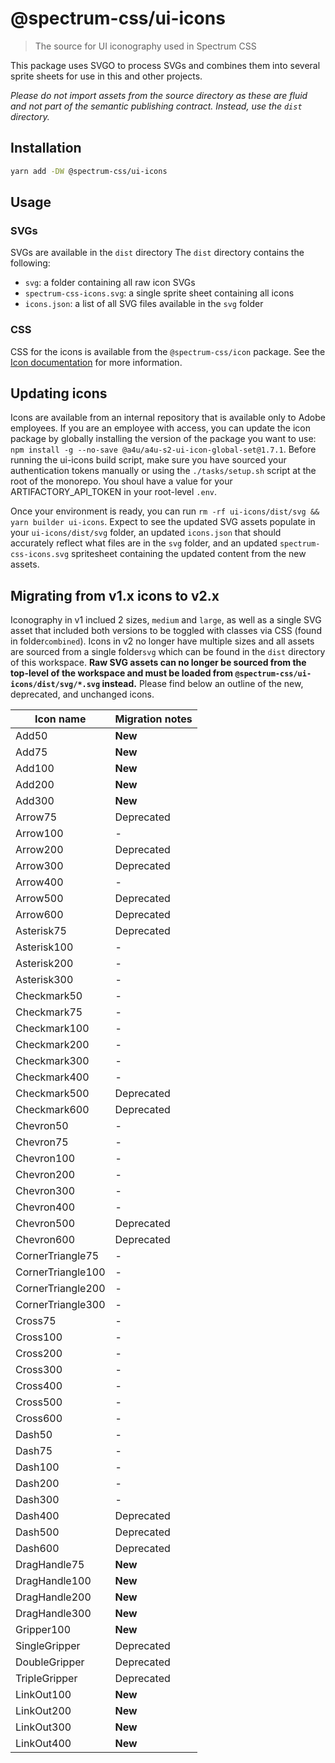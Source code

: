 # @spectrum-css/ui-icons

> The source for UI iconography used in Spectrum CSS

This package uses SVGO to process SVGs and combines them into several sprite sheets for use in this and other projects.

_Please do not import assets from the source directory as these are fluid and not part of the semantic publishing contract. Instead, use the `dist` directory._

## Installation

```sh
yarn add -DW @spectrum-css/ui-icons
```

## Usage

### SVGs

SVGs are available in the `dist` directory The `dist` directory contains the following:

- `svg`: a folder containing all raw icon SVGs
- `spectrum-css-icons.svg`: a single sprite sheet containing all icons
- `icons.json`: a list of all SVG files available in the `svg` folder

### CSS

CSS for the icons is available from the `@spectrum-css/icon` package. See the [Icon documentation](../components/icon/README.md) for more information.

## Updating icons

Icons are available from an internal repository that is available only to Adobe employees. If you are an employee with access, you can update the icon package by globally installing the version of the package you want to use: `npm install -g --no-save @a4u/a4u-s2-ui-icon-global-set@1.7.1`. Before running the ui-icons build script, make sure you have sourced your authentication tokens manually or using the `./tasks/setup.sh` script at the root of the monorepo. You shoul have a value for your ARTIFACTORY_API_TOKEN in your root-level `.env`.

Once your environment is ready, you can run `rm -rf ui-icons/dist/svg && yarn builder ui-icons`. Expect to see the updated SVG assets populate in your `ui-icons/dist/svg` folder, an updated `icons.json` that should accurately reflect what files are in the `svg` folder, and an updated `spectrum-css-icons.svg` spritesheet containing the updated content from the new assets.

## Migrating from v1.x icons to v2.x

Iconography in v1 inclued 2 sizes, `medium` and `large`, as well as a single SVG asset that included both versions to be toggled with classes via CSS (found in folder`combined`). Icons in v2 no longer have multiple sizes and all assets are sourced from a single folder`svg` which can be found in the `dist` directory of this workspace. **Raw SVG assets can no longer be sourced from the top-level of the workspace and must be loaded from `@spectrum-css/ui-icons/dist/svg/*.svg` instead.** Please find below an outline of the new, deprecated, and unchanged icons.

| Icon name         | Migration notes |
| ----------------- | --------------- |
| Add50             | **New**         |
| Add75             | **New**         |
| Add100            | **New**         |
| Add200            | **New**         |
| Add300            | **New**         |
| Arrow75           | Deprecated      |
| Arrow100          | -               |
| Arrow200          | Deprecated      |
| Arrow300          | Deprecated      |
| Arrow400          | -               |
| Arrow500          | Deprecated      |
| Arrow600          | Deprecated      |
| Asterisk75        | Deprecated      |
| Asterisk100       | -               |
| Asterisk200       | -               |
| Asterisk300       | -               |
| Checkmark50       | -               |
| Checkmark75       | -               |
| Checkmark100      | -               |
| Checkmark200      | -               |
| Checkmark300      | -               |
| Checkmark400      | -               |
| Checkmark500      | Deprecated      |
| Checkmark600      | Deprecated      |
| Chevron50         | -               |
| Chevron75         | -               |
| Chevron100        | -               |
| Chevron200        | -               |
| Chevron300        | -               |
| Chevron400        | -               |
| Chevron500        | Deprecated      |
| Chevron600        | Deprecated      |
| CornerTriangle75  | -               |
| CornerTriangle100 | -               |
| CornerTriangle200 | -               |
| CornerTriangle300 | -               |
| Cross75           | -               |
| Cross100          | -               |
| Cross200          | -               |
| Cross300          | -               |
| Cross400          | -               |
| Cross500          | -               |
| Cross600          | -               |
| Dash50            | -               |
| Dash75            | -               |
| Dash100           | -               |
| Dash200           | -               |
| Dash300           | -               |
| Dash400           | Deprecated      |
| Dash500           | Deprecated      |
| Dash600           | Deprecated      |
| DragHandle75      | **New**         |
| DragHandle100     | **New**         |
| DragHandle200     | **New**         |
| DragHandle300     | **New**         |
| Gripper100        | **New**         |
| SingleGripper     | Deprecated      |
| DoubleGripper     | Deprecated      |
| TripleGripper     | Deprecated      |
| LinkOut100        | **New**         |
| LinkOut200        | **New**         |
| LinkOut300        | **New**         |
| LinkOut400        | **New**         |
